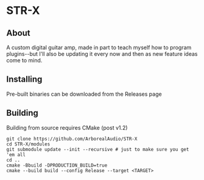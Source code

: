 # STR-X

## About

A custom digital guitar amp, made in part to teach myself how to program plugins--but I'll also be updating it every now and then as new feature ideas come to mind.

## Installing

Pre-built binaries can be downloaded from the Releases page

## Building

Building from source requires CMake (post v1.2)

```
git clone https://github.com/ArborealAudio/STR-X
cd STR-X/modules
git submodule update --init --recursive # just to make sure you get 'em all
cd ..
cmake -Bbuild -DPRODUCTION_BUILD=true
cmake --build build --config Release --target <TARGET>
```
